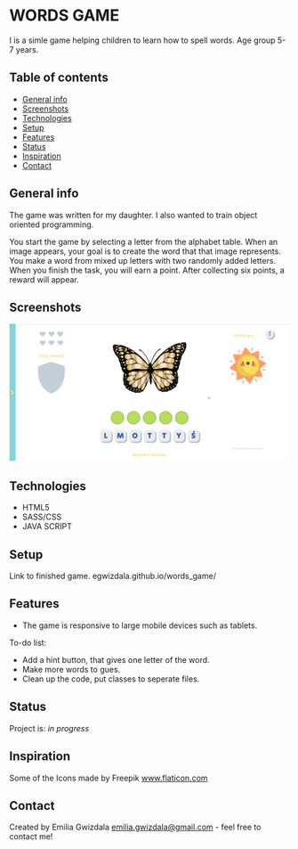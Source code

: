 # WORDS GAME
I is a simle game helping children to learn how to spell words. Age group 5-7 years.

## Table of contents
* [General info](#general-info)
* [Screenshots](#screenshots)
* [Technologies](#technologies)
* [Setup](#setup)
* [Features](#features)
* [Status](#status)
* [Inspiration](#inspiration)
* [Contact](#contact)

## General info
The game was written for my daughter. I also wanted to train object oriented programming.

You start the game by selecting a letter from the alphabet table. When an image appears, your goal is to create the word that that image represents. You make a word from mixed up letters with two randomly added letters. When you finish the task, you will earn a point. After collecting six points, a reward will appear. 
## Screenshots
![GameScreen](/img/GameScreen.png)

## Technologies
* HTML5
* SASS/CSS
* JAVA SCRIPT

## Setup
Link to finished game.
egwizdala.github.io/words_game/

## Features
* The game is responsive to large mobile devices such as tablets.

To-do list:
* Add a hint button, that gives one letter of the word.
* Make more words to gues.
* Clean up the code, put classes to seperate files. 

## Status
Project is: _in progress_

## Inspiration
Some of the Icons made by Freepik www.flaticon.com

## Contact
Created by Emilia Gwizdala [emilia.gwizdala@gmail.com](https://www.flynerd.pl/) - feel free to contact me!
